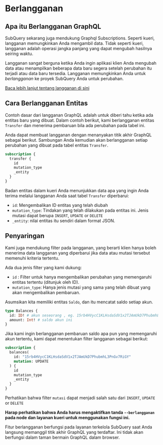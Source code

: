 # Berlangganan

## Apa itu Berlangganan GraphQL

SubQuery sekarang juga mendukung Graphql Subscriptions. Seperti kueri, langganan memungkinkan Anda mengambil data. Tidak seperti kueri, langganan adalah operasi jangka panjang yang dapat mengubah hasilnya seiring waktu.

Langganan sangat berguna ketika Anda ingin aplikasi klien Anda mengubah data atau menampilkan beberapa data baru segera setelah perubahan itu terjadi atau data baru tersedia. Langganan memungkinkan Anda untuk *berlangganan* ke proyek SubQuery Anda untuk perubahan.

[Baca lebih lanjut tentang langganan di sini](https://www.apollographql.com/docs/react/data/subscriptions/)

## Cara Berlangganan Entitas

Contoh dasar dari langganan GraphQL adalah untuk diberi tahu ketika ada entitas baru yang dibuat. Dalam contoh berikut, kami berlangganan entitas `Transfer` dan menerima pembaruan bila ada perubahan pada tabel ini.

Anda dapat membuat langganan dengan menanyakan titik akhir GraphQL sebagai berikut. Sambungan Anda kemudian akan berlangganan setiap perubahan yang dibuat pada tabel entitas `Transfer`.

```graphql
subscription {
  transfer {
    id
    mutation_type
    _entity
  }
}
```

Badan entitas dalam kueri Anda menunjukkan data apa yang ingin Anda terima melalui langganan Anda saat tabel `Transfer` diperbarui:
- `id`: Mengembalikan ID entitas yang telah diubah
- `mutation_type`: Tindakan yang telah dilakukan pada entitas ini. Jenis mutasi dapat berupa `INSERT`, `UPDATE` or `DELETE`
- `_entity`: nilai entitas itu sendiri dalam format JSON.

## Penyaringan

Kami juga mendukung filter pada langganan, yang berarti klien hanya boleh menerima data langganan yang diperbarui jika data atau mutasi tersebut memenuhi kriteria tertentu.

Ada dua jenis filter yang kami dukung:

- `id` : Filter untuk hanya mengembalikan perubahan yang memengaruhi entitas tertentu (ditunjuk oleh ID).
- `mutation_type`: Hanya jenis mutasi yang sama yang telah dibuat yang akan mengembalikan pembaruan.

Asumsikan kita memiliki entitas `Saldo`, dan itu mencatat saldo setiap akun.

```graphql
type Balances {
  id: ID! # akun seseorang , eg. 15rb4HVycC1KLHsdaSdV1x2TJAmUkD7PhubmhL3PnGv7RiGY
  amount: Int! # saldo akun ini
}
```

Jika kami ingin berlangganan pembaruan saldo apa pun yang memengaruhi akun tertentu, kami dapat menentukan filter langganan sebagai berikut:

```graphql
subscription {
  balances(
    id: "15rb4HVycC1KLHsdaSdV1x2TJAmUkD7PhubmhL3PnGv7RiGY"
    mutation: UPDATE
  ) {
    id
    mutation_type
    _entity
  }
}
```

Perhatikan bahwa filter `mutasi` dapat menjadi salah satu dari `INSERT`, `UPDATE` or `DELETE`

**Harap perhatikan bahwa Anda harus mengaktifkan tanda `--berlangganan` pada node dan layanan kueri untuk menggunakan fungsi ini.**

Fitur berlangganan berfungsi pada layanan terkelola SubQuery saat Anda langsung memanggil titik akhir GraphQL yang terdaftar. Ini tidak akan berfungsi dalam taman bermain GraphQL dalam browser.
